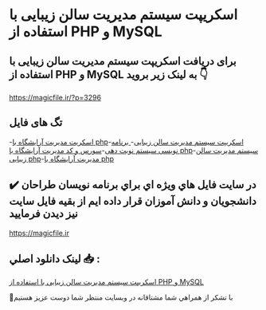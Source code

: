 # اسکریپت سیستم مدیریت سالن زیبایی با استفاده از PHP و MySQL

## برای دریافت اسکریپت سیستم مدیریت سالن زیبایی با استفاده از PHP و MySQL به لینک زیر بروید 👇

https://magicfile.ir/?p=3296

## تگ های فایل

-[اسکریت مدیریت آرایشگاه با php](https://magicfile.ir/product/%d8%a7%d8%b3%da%a9%d8%b1%db%8c%d9%be%d8%aa%d8%b3%db%8c%d8%b3%d8%aa%d9%85-%d9%85%d8%af%db%8c%d8%b1%db%8c%d8%aa-%d8%b3%d8%a7%d9%84%d9%86-%d8%b2%db%8c%d8%a8%d8%a7%db%8c%db%8c-php-mysql/)-[اسکریپت سیستم مدیریت سالن زیبایی](https://magicfile.ir/product/%d8%a7%d8%b3%da%a9%d8%b1%db%8c%d9%be%d8%aa%d8%b3%db%8c%d8%b3%d8%aa%d9%85-%d9%85%d8%af%db%8c%d8%b1%db%8c%d8%aa-%d8%b3%d8%a7%d9%84%d9%86-%d8%b2%db%8c%d8%a8%d8%a7%db%8c%db%8c-php-mysql/)-[ برنامه نویسی سیستم نوبت دهی](https://magicfile.ir/product/%d8%a7%d8%b3%da%a9%d8%b1%db%8c%d9%be%d8%aa%d8%b3%db%8c%d8%b3%d8%aa%d9%85-%d9%85%d8%af%db%8c%d8%b1%db%8c%d8%aa-%d8%b3%d8%a7%d9%84%d9%86-%d8%b2%db%8c%d8%a8%d8%a7%db%8c%db%8c-php-mysql/)-[سورس و کد مدیریت آرایشگاه با php](https://magicfile.ir/product/%d8%a7%d8%b3%da%a9%d8%b1%db%8c%d9%be%d8%aa%d8%b3%db%8c%d8%b3%d8%aa%d9%85-%d9%85%d8%af%db%8c%d8%b1%db%8c%d8%aa-%d8%b3%d8%a7%d9%84%d9%86-%d8%b2%db%8c%d8%a8%d8%a7%db%8c%db%8c-php-mysql/)-[سیستم مدیریت سالن زیبایی php](https://magicfile.ir/product/%d8%a7%d8%b3%da%a9%d8%b1%db%8c%d9%be%d8%aa%d8%b3%db%8c%d8%b3%d8%aa%d9%85-%d9%85%d8%af%db%8c%d8%b1%db%8c%d8%aa-%d8%b3%d8%a7%d9%84%d9%86-%d8%b2%db%8c%d8%a8%d8%a7%db%8c%db%8c-php-mysql/)-[مدیریت آرایشگاه با php](https://magicfile.ir/product/%d8%a7%d8%b3%da%a9%d8%b1%db%8c%d9%be%d8%aa%d8%b3%db%8c%d8%b3%d8%aa%d9%85-%d9%85%d8%af%db%8c%d8%b1%db%8c%d8%aa-%d8%b3%d8%a7%d9%84%d9%86-%d8%b2%db%8c%d8%a8%d8%a7%db%8c%db%8c-php-mysql/)

## ✔️ در سايت فايل هاي ويژه اي براي برنامه نويسان طراحان دانشجويان و دانش آموزان قرار داده ايم از بقيه فايل سايت نيز ديدن فرماييد

https://magicfile.ir


## لينک دانلود اصلي 📥 :

[اسکریپت سیستم مدیریت سالن زیبایی با استفاده از PHP و MySQL](https://magicfile.ir/product/%d8%a7%d8%b3%da%a9%d8%b1%db%8c%d9%be%d8%aa%d8%b3%db%8c%d8%b3%d8%aa%d9%85-%d9%85%d8%af%db%8c%d8%b1%db%8c%d8%aa-%d8%b3%d8%a7%d9%84%d9%86-%d8%b2%db%8c%d8%a8%d8%a7%db%8c%db%8c-php-mysql/) 


🙏با تشکر از همراهي شما مشتاقانه در وبسایت منتظر شما دوست عزیز هستیم

